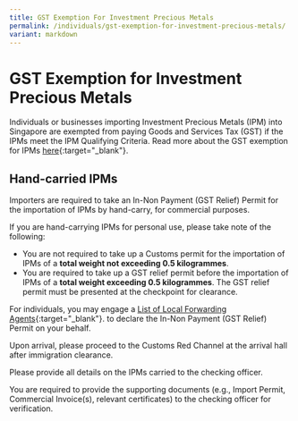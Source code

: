 ```yaml
---
title: GST Exemption For Investment Precious Metals
permalink: /individuals/gst-exemption-for-investment-precious-metals/
variant: markdown
---
```

# GST Exemption for Investment Precious Metals

Individuals or businesses importing Investment Precious Metals (IPM) into Singapore are exempted from paying Goods and Services Tax (GST) if the IPMs meet the IPM Qualifying Criteria. Read more about the GST exemption for IPMs  [here](https://www.iras.gov.sg/irashome/GST/GST-registered-businesses/Working-out-your-taxes/When-is-GST-not-charged/Supplies-Exempt-from-GST/#title5){:target="_blank"}.

## Hand-carried IPMs

Importers are required to take an In-Non Payment (GST Relief) Permit for the importation of IPMs by hand-carry, for commercial purposes.

If you are hand-carrying IPMs for personal use, please take note of the following:

-   You are not required to take up a Customs permit for the importation of IPMs  of a  **total weight not exceeding 0.5 kilogrammes**.
-   You are required to take up a GST relief permit before the importation of IPMs of a **total weight exceeding 0.5 kilogrammes**. The GST relief permit must be presented at the checkpoint for clearance.

For individuals, you may engage a [List of Local Forwarding Agents](https://www.customs.gov.sg/businesses/business-resources/directories-of-service-providers/list-of-local-forwarding-agents/#title5){:target="_blank"}.  to declare the In-Non Payment (GST Relief) Permit on your behalf.

Upon arrival, please proceed to the Customs Red Channel at the arrival hall after immigration clearance.

Please provide all details on the IPMs carried to the checking officer.

You are required to provide the supporting documents (e.g., Import Permit, Commercial Invoice(s), relevant certificates) to the checking officer for verification.